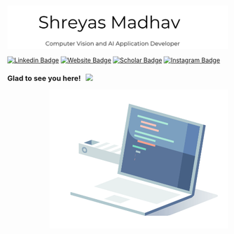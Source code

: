 <img src="Images\banner.JPG" alt="Banner of SMAV name">


[![Linkedin Badge](https://img.shields.io/badge/LinkedIn-0077B5?style=for-the-badge&logo=linkedin&logoColor=white)](www.linkedin.com/in/shreyas-madhav-a-v/)
[![Website Badge](https://img.shields.io/badge/website-000000?style=for-the-badge&logo=About.me&logoColor=white)](https://shreyas-madhav.com)
[![Scholar Badge](https://img.shields.io/badge/Google_Scholar-000000?style=for-the-badge&logo=cap&logoColor=white)](https://scholar.google.co.in/citations?user=4VDwbi0AAAAJ&hl=en)
[![Instagram Badge](https://img.shields.io/badge/Instagram-E4405F?style=for-the-badge&logo=instagram&logoColor=white)](https://instagram.com/shreyas.madhav/)



### Glad to see you here! &nbsp; ![](https://visitor-badge.glitch.me/badge?page_id=Gapur.Gapur)

<img align="right" alt="GIF" src="Images/coding.gif" width="408" height="318" />
